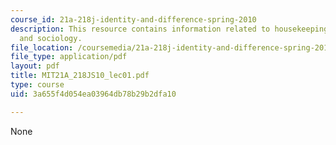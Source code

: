 ```yaml
---
course_id: 21a-218j-identity-and-difference-spring-2010
description: This resource contains information related to housekeeping, anthropology
  and sociology.
file_location: /coursemedia/21a-218j-identity-and-difference-spring-2010/3a655f4d054ea03964db78b29b2dfa10_MIT21A_218JS10_lec01.pdf
file_type: application/pdf
layout: pdf
title: MIT21A_218JS10_lec01.pdf
type: course
uid: 3a655f4d054ea03964db78b29b2dfa10

---
```

None